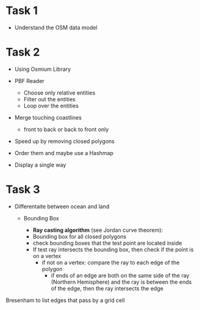 # Task 1

* Understand the OSM data model

# Task 2

* Using Osmium Library
* PBF Reader
  * Choose only relative entities
  * Filter out the entities
  * Loop over the entities
* Merge touching coastlines
  * front to back or back to front only

* Speed up by removing closed polygons
* Order them and maybe use a Hashmap

* Display a single way

# Task 3

* Differentaite between ocean and land
  
  * Bounding Box
  
    * **Ray casting algorithm** (see Jordan curve theorem):
    * Bounding box for all closed polygons
    * check bounding boxes that the test point are located inside 
    * If test ray intersects the bounding box, then check if the point is on a vertex
      * if not on a vertex: compare the ray to each edge of the polygon
        * if ends of an edge are both on the same side of the ray (Northern Hemisphere) and the ray is between the ends of the edge, then the ray intersects the edge


Bresenham to list edges that pass by a grid cell
